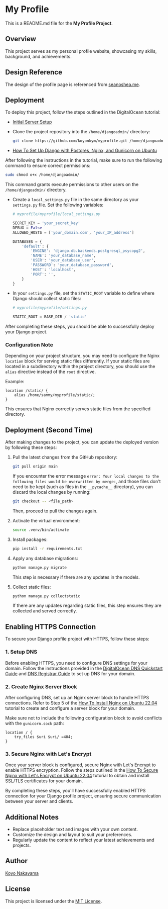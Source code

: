 # My Profile

This is a README.md file for the **My Profile Project**.

## Overview

This project serves as my personal profile website, showcasing my skills, background, and achievements.

## Design Reference

The design of the profile page is referenced from [seanoshea.me](https://seanoshea.me/).

## Deployment

To deploy this project, follow the steps outlined in the DigitalOcean tutorial:
- [Initial Server Setup](https://www.digitalocean.com/community/tutorial-collections/initial-server-setup)

- Clone the project repository into the `/home/djangoadmin/` directory:

    ```bash
    git clone https://github.com/koyonkym/myprofile.git /home/djangoadmin/
    ```

- [How To Set Up Django with Postgres, Nginx, and Gunicorn on Ubuntu](https://www.digitalocean.com/community/tutorials/how-to-set-up-django-with-postgres-nginx-and-gunicorn-on-ubuntu)

After following the instructions in the tutorial, make sure to run the following command to ensure correct permissions:

```bash
sudo chmod o+x /home/djangoadmin/
```

This command grants execute permissions to other users on the `/home/djangoadmin/` directory.

- Create a `local_settings.py` file in the same directory as your `settings.py` file. Set the following variables:

    ```python
    # myprofile/myprofile/local_settings.py

    SECRET_KEY = 'your_secret_key'
    DEBUG = False
    ALLOWED_HOSTS = ['your_domain.com', 'your_IP_address']

    DATABASES = {
        'default': {
            'ENGINE': 'django.db.backends.postgresql_psycopg2',
            'NAME': 'your_database_name',
            'USER': 'your_database_user',
            'PASSWORD': 'your_database_password',
            'HOST': 'localhost',
            'PORT': '',
        }
    }
    ```

- In your `settings.py` file, set the `STATIC_ROOT` variable to define where Django should collect static files:

    ```python
    # myprofile/myprofile/settings.py

    STATIC_ROOT = BASE_DIR / 'static'
    ```

After completing these steps, you should be able to successfully deploy your Django project.

### Configuration Note

Depending on your project structure, you may need to configure the Nginx `location` block for serving static files differently. If your static files are located in a subdirectory within the project directory, you should use the `alias` directive instead of the `root` directive.

Example:

```nginx
location /static/ {
    alias /home/sammy/myprofile/static/;
}
```

This ensures that Nginx correctly serves static files from the specified directory.

## Deployment (Second Time)

After making changes to the project, you can update the deployed version by following these steps:

1. Pull the latest changes from the GitHub repository:

    ```bash
    git pull origin main
    ```

    If you encounter the error message `error: Your local changes to the following files would be overwritten by merge:`, and those files don't need to be kept (such as files in the `__pycache__` directory), you can discard the local changes by running:

    ```bash
    git checkout -- <file_path>
    ```

    Then, proceed to pull the changes again.

2. Activate the virtual environment:

    ```bash
    source .venv/bin/activate
    ```

3. Install packages:

    ```bash
    pip install -r requirements.txt
    ```

4. Apply any database migrations:

    ```bash
    python manage.py migrate
    ```

    This step is necessary if there are any updates in the models.

5. Collect static files:

    ```bash
    python manage.py collectstatic
    ```

    If there are any updates regarding static files, this step ensures they are collected and served correctly.

## Enabling HTTPS Connection

To secure your Django profile project with HTTPS, follow these steps:

### 1. Setup DNS
Before enabling HTTPS, you need to configure DNS settings for your domain. Follow the instructions provided in the [DigitalOcean DNS Quickstart Guide](https://docs.digitalocean.com/products/networking/dns/getting-started/quickstart/) and [DNS Registrar Guide](https://docs.digitalocean.com/products/networking/dns/getting-started/dns-registrars/) to set up DNS for your domain.

### 2. Create Nginx Server Block
After configuring DNS, set up an Nginx server block to handle HTTPS connections. Refer to Step 5 of the [How To Install Nginx on Ubuntu 22.04](https://www.digitalocean.com/community/tutorials/how-to-install-nginx-on-ubuntu-22-04#step-5-%E2%80%93-setting-up-server-blocks-(recommended)) tutorial to create and configure a server block for your domain.

Make sure not to include the following configuration block to avoid conflicts with the `gunicorn.sock` path:
```nginx
location / {
    try_files $uri $uri/ =404;
}
```

### 3. Secure Nginx with Let's Encrypt
Once your server block is configured, secure Nginx with Let's Encrypt to enable HTTPS encryption. Follow the steps outlined in the [How To Secure Nginx with Let's Encrypt on Ubuntu 22.04](https://www.digitalocean.com/community/tutorials/how-to-secure-nginx-with-let-s-encrypt-on-ubuntu-22-04) tutorial to obtain and install SSL/TLS certificates for your domain.

By completing these steps, you'll have successfully enabled HTTPS connection for your Django profile project, ensuring secure communication between your server and clients.

## Additional Notes

- Replace placeholder text and images with your own content.
- Customize the design and layout to suit your preferences.
- Regularly update the content to reflect your latest achievements and projects.

## Author

[Koyo Nakayama](https://github.com/koyonkym)

## License

This project is licensed under the [MIT License](LICENSE).